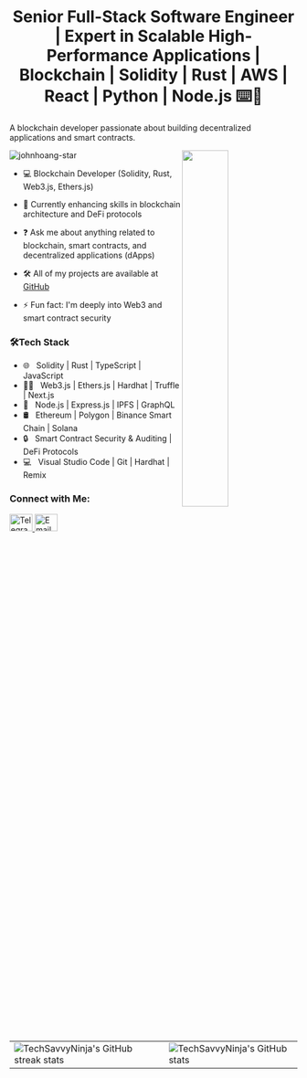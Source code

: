 <h1 align="center">Senior Full-Stack Software Engineer | Expert in Scalable High-Performance Applications | Blockchain | Solidity | Rust | AWS | React | Python | Node.js ⌨️🚀</h1>

<p>A blockchain developer passionate about building decentralized applications and smart contracts.</p>
<img src="https://komarev.com/ghpvc/?username=johnhoang-star&label=Profile%20views&color=0e75b6&style=flat" alt="johnhoang-star" />

<img align="right" height="auto" width="40%" src="https://github.com/johnhoang-star/johnhoang-star/blob/main/images/coding.gif" />

- 💻 Blockchain Developer (Solidity, Rust, Web3.js, Ethers.js)

- 🏫 Currently enhancing skills in blockchain architecture and DeFi protocols

- ❓ Ask me about anything related to blockchain, smart contracts, and decentralized applications (dApps)

- 🛠 All of my projects are available at [GitHub](https://github.com/TechSavvyNinja/)

- ⚡ Fun fact: I'm deeply into Web3 and smart contract security

<h3>🛠Tech Stack</h3>

- 🌐 &nbsp; Solidity | Rust | TypeScript | JavaScript
- 👨‍💻 &nbsp; Web3.js | Ethers.js | Hardhat | Truffle | Next.js
- 🔧 &nbsp; Node.js | Express.js | IPFS | GraphQL
- 🛢 &nbsp; Ethereum | Polygon | Binance Smart Chain | Solana
- 🔒 &nbsp; Smart Contract Security & Auditing | DeFi Protocols
- 💻 &nbsp; Visual Studio Code | Git | Hardhat | Remix

<h3>Connect with Me:</h3>  
<p>  
  <a href="https://t.me/GalaxyOwner_Crypto" target="_blank">  
    <img src="https://upload.wikimedia.org/wikipedia/commons/8/82/Telegram_logo.svg" alt="Telegram" height="30" width="40" />  
  </a>  
  <a href="mailto:contact@higrowth.org" target="_blank">  
    <img src="https://upload.wikimedia.org/wikipedia/commons/7/7e/Gmail_icon_%282020%29.svg" alt="Email" height="30" width="40" />  
  </a>  
</p>  

<table>
  <tr>
    <td><img src="https://streak-stats.demolab.com?user=TechSavvyNinja&theme=transparent" alt="TechSavvyNinja's GitHub streak stats" /></td>
    <td><img src="https://github-readme-stats.vercel.app/api?username=TechSavvyNinja&show_icons=true&hide_border=true" alt="TechSavvyNinja's GitHub stats" /></td>
  </tr>
</table>
